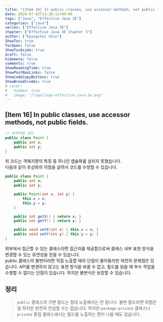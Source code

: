 ```yaml
---
title: "[Item 16] In public classes, use accessor methods, not public fields"
date: 2020-07-02T13:38:11+09:00
tags: ["Java", "Effective Java 3E"]
categories: ["java"]
series: ["Effective Java 3E"]
chapter: ["Effective Java 3E Chapter 3"]
author: ["Kyungchul Shin"]
ShowToc: true
TocOpen: false
ShowTocAside: true
draft: false
hidemeta: false
comments: true
ShowReadingTime: true
ShowPostNavLinks: false
ShowCodeCopyButtons: true
ShowBreadCrumbs: true
# cover:
#   hidden: true
#   image: "/logo/logo-effective-java-3e.png"
---
```

## [Item 16] In public classes, use accessor methods, not public fields.

``` java
// 부적적한 코드
public class Point {
    public int x; 
    public int y;
}
```
위 코드는 객체지향의 특징 중 하나인 캡슐화를 살리지 못했습니다.</br>
다음과 같이 추상화의 이점을 살려서 코드를 수정할 수 있습니다.
``` java
public class Point {
    public int x;
    public int y;

    public Point(int x, int y) {
        this.x = x;
        this.y = y;
    }

    public int getX() { return x; }
    public int getY() { return y; }

    public void setX(int x) { this.x = x; }
    public void setY(int y) { this.y = y; }
}
```
외부에서 접근할 수 있는 클래스라면 접근자를 제공함으로써 클래스 내부 표현 방식을 변경할 수 있는 유연성을 얻을 수 있습니다. </br>
public 클래스의 불변이라면 직접 노출할 때의 단점이 줄어들지만 여전히 문제점은 있습니다. API를 변경하지 않고는 표현 방식을 바꿀 수 없고, 필드를 읽을 때 부수 작업을 수행할 수 없다는 단점이 있습니다. 하지만 불변식은 보장할 수 있습니다. 
## 정리
> `public` 클래스의 가변 필드는 절대 노출해서는 안 됩니다. 불변 필드라면 위험은 덜 하지만 완전히 안심할 수는 없습니다. 하지만 `package-private` 클래스나 `private` 중첩 클래스에서는 필드를 노출하는 편이 나을 때도 있습니다.